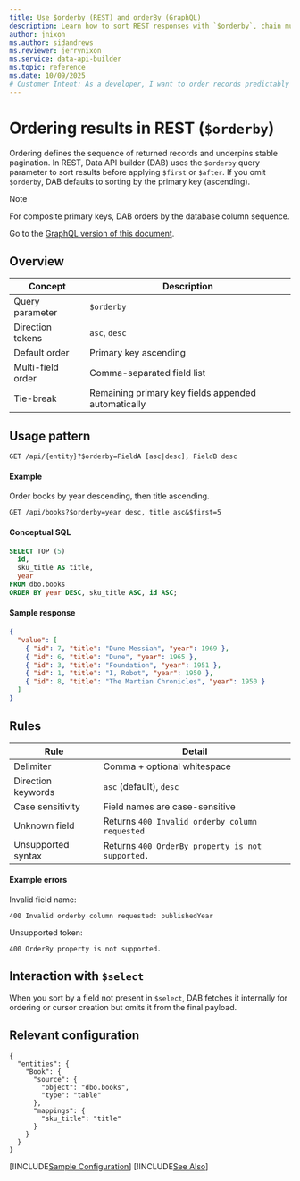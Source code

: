```yaml
---
title: Use $orderby (REST) and orderBy (GraphQL)
description: Learn how to sort REST responses with `$orderby`, chain multiple fields, and understand how Data API builder keeps pagination stable with deterministic ordering.
author: jnixon
ms.author: sidandrews
ms.reviewer: jerrynixon
ms.service: data-api-builder
ms.topic: reference
ms.date: 10/09/2025
# Customer Intent: As a developer, I want to order records predictably and ensure stable pagination.
---
```


# Ordering results in REST (`$orderby`)

Ordering defines the sequence of returned records and underpins stable pagination. In REST, Data API builder (DAB) uses the `$orderby` query parameter to sort results before applying `$first` or `$after`. If you omit `$orderby`, DAB defaults to sorting by the primary key (ascending).

> [!NOTE]
> For composite primary keys, DAB orders by the database column sequence.

Go to the [GraphQL version of this document](./orderby-graphql.md).

## Overview

| Concept           | Description                                         |
| ----------------- | --------------------------------------------------- |
| Query parameter   | `$orderby`                                          |
| Direction tokens  | `asc`, `desc`                                       |
| Default order     | Primary key ascending                               |
| Multi-field order | Comma-separated field list                          |
| Tie-break         | Remaining primary key fields appended automatically |

## Usage pattern

```
GET /api/{entity}?$orderby=FieldA [asc|desc], FieldB desc
```

#### Example

Order books by year descending, then title ascending.

```http
GET /api/books?$orderby=year desc, title asc&$first=5
```

#### Conceptual SQL

```sql
SELECT TOP (5)
  id,
  sku_title AS title,
  year
FROM dbo.books
ORDER BY year DESC, sku_title ASC, id ASC;
```

#### Sample response

```json
{
  "value": [
    { "id": 7, "title": "Dune Messiah", "year": 1969 },
    { "id": 6, "title": "Dune", "year": 1965 },
    { "id": 3, "title": "Foundation", "year": 1951 },
    { "id": 1, "title": "I, Robot", "year": 1950 },
    { "id": 8, "title": "The Martian Chronicles", "year": 1950 }
  ]
}
```

## Rules

| Rule               | Detail                                           |
| ------------------ | ------------------------------------------------ |
| Delimiter          | Comma + optional whitespace                      |
| Direction keywords | `asc` (default), `desc`                          |
| Case sensitivity   | Field names are case-sensitive                   |
| Unknown field      | Returns `400 Invalid orderby column requested`   |
| Unsupported syntax | Returns `400 OrderBy property is not supported.` |

#### Example errors

Invalid field name:

```
400 Invalid orderby column requested: publishedYear
```

Unsupported token:

```
400 OrderBy property is not supported.
```

## Interaction with `$select`

When you sort by a field not present in `$select`, DAB fetches it internally for ordering or cursor creation but omits it from the final payload.

## Relevant configuration

```jsonc
{
  "entities": {
    "Book": {
      "source": {
        "object": "dbo.books",
        "type": "table"
      },
      "mappings": {
        "sku_title": "title"
      }
    }
  }
}
```

[!INCLUDE[Sample Configuration](./includes/sample-config.md)]
[!INCLUDE[See Also](./includes/see-also.md)]